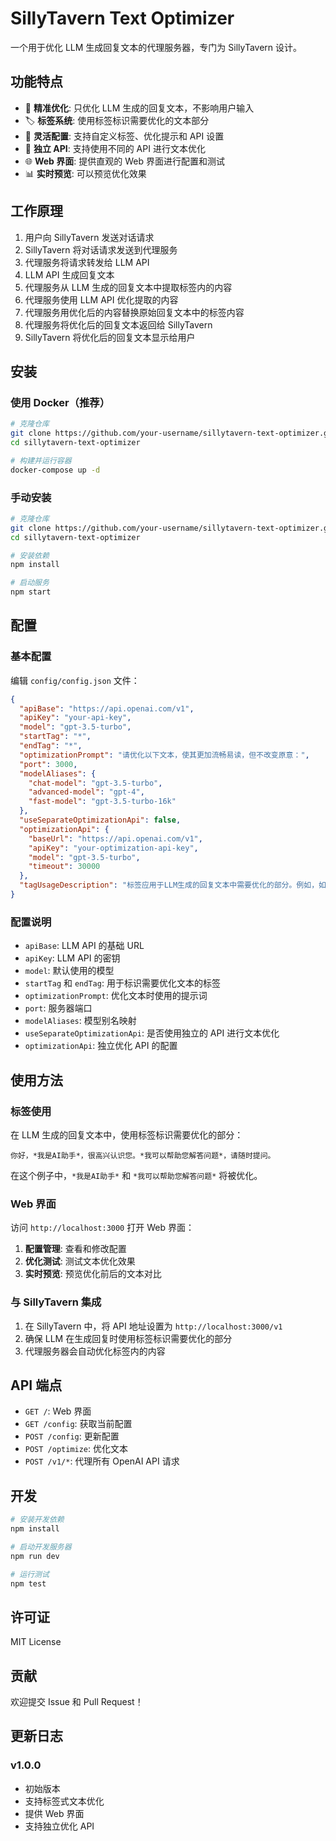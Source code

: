 # SillyTavern Text Optimizer

一个用于优化 LLM 生成回复文本的代理服务器，专门为 SillyTavern 设计。

## 功能特点

- 🎯 **精准优化**: 只优化 LLM 生成的回复文本，不影响用户输入
- 🏷️ **标签系统**: 使用标签标识需要优化的文本部分
- 🔧 **灵活配置**: 支持自定义标签、优化提示和 API 设置
- 🚀 **独立 API**: 支持使用不同的 API 进行文本优化
- 🌐 **Web 界面**: 提供直观的 Web 界面进行配置和测试
- 📊 **实时预览**: 可以预览优化效果

## 工作原理

1. 用户向 SillyTavern 发送对话请求
2. SillyTavern 将对话请求发送到代理服务
3. 代理服务将请求转发给 LLM API
4. LLM API 生成回复文本
5. 代理服务从 LLM 生成的回复文本中提取标签内的内容
6. 代理服务使用 LLM API 优化提取的内容
7. 代理服务用优化后的内容替换原始回复文本中的标签内容
8. 代理服务将优化后的回复文本返回给 SillyTavern
9. SillyTavern 将优化后的回复文本显示给用户

## 安装

### 使用 Docker（推荐）

```bash
# 克隆仓库
git clone https://github.com/your-username/sillytavern-text-optimizer.git
cd sillytavern-text-optimizer

# 构建并运行容器
docker-compose up -d
```

### 手动安装

```bash
# 克隆仓库
git clone https://github.com/your-username/sillytavern-text-optimizer.git
cd sillytavern-text-optimizer

# 安装依赖
npm install

# 启动服务
npm start
```

## 配置

### 基本配置

编辑 `config/config.json` 文件：

```json
{
  "apiBase": "https://api.openai.com/v1",
  "apiKey": "your-api-key",
  "model": "gpt-3.5-turbo",
  "startTag": "*",
  "endTag": "*",
  "optimizationPrompt": "请优化以下文本，使其更加流畅易读，但不改变原意：",
  "port": 3000,
  "modelAliases": {
    "chat-model": "gpt-3.5-turbo",
    "advanced-model": "gpt-4",
    "fast-model": "gpt-3.5-turbo-16k"
  },
  "useSeparateOptimizationApi": false,
  "optimizationApi": {
    "baseUrl": "https://api.openai.com/v1",
    "apiKey": "your-optimization-api-key",
    "model": "gpt-3.5-turbo",
    "timeout": 30000
  },
  "tagUsageDescription": "标签应用于LLM生成的回复文本中需要优化的部分。例如，如果回复文本是'你好，*我是AI助手*，很高兴认识您'，则'*我是AI助手*'部分将被优化。"
}
```

### 配置说明

- `apiBase`: LLM API 的基础 URL
- `apiKey`: LLM API 的密钥
- `model`: 默认使用的模型
- `startTag` 和 `endTag`: 用于标识需要优化文本的标签
- `optimizationPrompt`: 优化文本时使用的提示词
- `port`: 服务器端口
- `modelAliases`: 模型别名映射
- `useSeparateOptimizationApi`: 是否使用独立的 API 进行文本优化
- `optimizationApi`: 独立优化 API 的配置

## 使用方法

### 标签使用

在 LLM 生成的回复文本中，使用标签标识需要优化的部分：

```
你好，*我是AI助手*，很高兴认识您。*我可以帮助您解答问题*，请随时提问。
```

在这个例子中，`*我是AI助手*` 和 `*我可以帮助您解答问题*` 将被优化。

### Web 界面

访问 `http://localhost:3000` 打开 Web 界面：

1. **配置管理**: 查看和修改配置
2. **优化测试**: 测试文本优化效果
3. **实时预览**: 预览优化前后的文本对比

### 与 SillyTavern 集成

1. 在 SillyTavern 中，将 API 地址设置为 `http://localhost:3000/v1`
2. 确保 LLM 在生成回复时使用标签标识需要优化的部分
3. 代理服务器会自动优化标签内的内容

## API 端点

- `GET /`: Web 界面
- `GET /config`: 获取当前配置
- `POST /config`: 更新配置
- `POST /optimize`: 优化文本
- `POST /v1/*`: 代理所有 OpenAI API 请求

## 开发

```bash
# 安装开发依赖
npm install

# 启动开发服务器
npm run dev

# 运行测试
npm test
```

## 许可证

MIT License

## 贡献

欢迎提交 Issue 和 Pull Request！

## 更新日志

### v1.0.0
- 初始版本
- 支持标签式文本优化
- 提供 Web 界面
- 支持独立优化 API